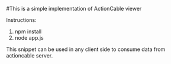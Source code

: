 #This is a simple implementation of ActionCable viewer

Instructions:
1. npm install
2. node app.js

This snippet can be used in any client side to consume data from actioncable server.


